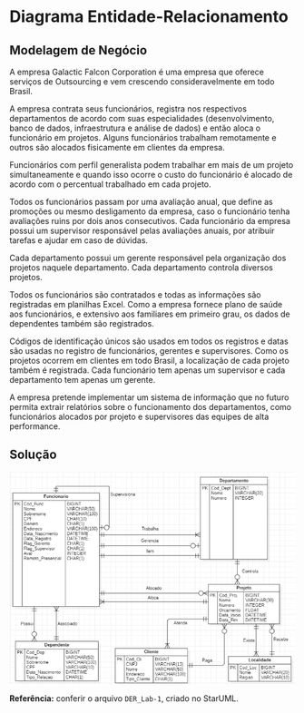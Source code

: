 # Diagrama Entidade-Relacionamento
## Modelagem de Negócio 

A empresa Galactic Falcon Corporation é uma empresa que oferece serviços de Outsourcing e vem crescendo consideravelmente em todo Brasil.

A empresa contrata seus funcionários, registra nos respectivos departamentos de acordo com suas especialidades (desenvolvimento, banco de dados, infraestrutura e análise de dados) e então aloca o funcionário em projetos. Alguns funcionários trabalham remotamente e outros são alocados fisicamente em clientes da empresa. 

Funcionários com perfil generalista podem trabalhar em mais de um projeto simultaneamente e quando isso ocorre o custo do funcionário é alocado de acordo com o percentual trabalhado em cada projeto.

Todos os funcionários passam por uma avaliação anual, que define as promoções ou mesmo desligamento da empresa, caso o funcionário tenha avaliações ruins por dois anos consecutivos. Cada funcionário da empresa 
possui um supervisor responsável pelas avaliações anuais, por atribuir tarefas e ajudar em caso de dúvidas.

Cada departamento possui um gerente responsável pela organização dos projetos naquele departamento. Cada departamento controla diversos projetos.

Todos os funcionários são contratados e todas as informações são registradas em planilhas Excel. Como a empresa fornece plano de saúde aos funcionários, e extensivo aos familiares em primeiro grau, os dados de dependentes também são registrados.

Códigos de identificação únicos são usados em todos os registros e datas são usadas no registro de funcionários, gerentes e supervisores. Como os projetos ocorrem em clientes em todo Brasil, a localização de cada projeto também é registrada. Cada funcionário tem apenas um supervisor e cada departamento tem apenas um gerente.

A empresa pretende implementar um sistema de informação que no futuro permita extrair relatórios sobre o funcionamento dos departamentos, como funcionários alocados por projeto e supervisores das equipes de alta performance.

## Solução
![modelo](./images/modelo.png)

<b>Referência:</b> conferir o arquivo `DER_Lab-1`, criado no StarUML.
